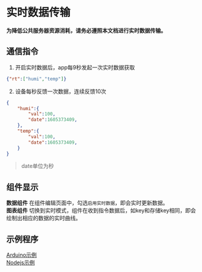 # 实时数据传输  
**为降低公共服务器资源消耗，请务必遵照本文档进行实时数据传输。**  

## 通信指令  
1. 开启实时数据后，app每9秒发起一次实时数据获取  
```json
{"rt":["humi","temp"]}
```

2. 设备每秒反馈一次数据，连续反馈10次  
```json
{
    "humi":{
        "val":100,
        "date":1605373409,
    },
    "temp":{
        "val":100,
        "date":1605373409,
    }
}
```  
> date单位为秒  
  
## 组件显示  
**数据组件** 在组件编辑页面中，勾选`启用实时数据`，即会实时更新数据。  
**图表组件** 切换到实时模式，组件在收到指令数据后，如key和存储key相同，即会绘制出相应的数据的实时曲线。  


## 示例程序  
[Arduino示例](https://github.com/blinker-iot/blinker-library/blob/master/examples/Blinker_RT_DATA/Blinker_RT_DATA.ino)  
[Nodejs示例](https://github.com/blinker-iot/blinker-js/blob/typescript/example/example_realtime.ts)  